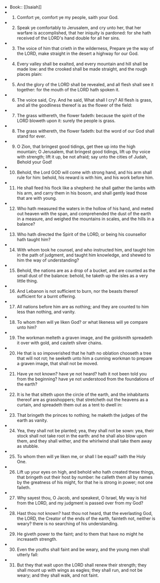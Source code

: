 - Book:: [[Isaiah]]
- 1. Comfort ye, comfort ye my people, saith your God.
- 2. Speak ye comfortably to Jerusalem, and cry unto her, that her warfare is accomplished, that her iniquity is pardoned: for she hath received of the LORD's hand double for all her sins.
- 3. The voice of him that crieth in the wilderness, Prepare ye the way of the LORD, make straight in the desert a highway for our God.
- 4. Every valley shall be exalted, and every mountain and hill shall be made low: and the crooked shall be made straight, and the rough places plain:
- 5. And the glory of the LORD shall be revealed, and all flesh shall see it together: for the mouth of the LORD hath spoken it.
- 6. The voice said, Cry. And he said, What shall I cry? All flesh is grass, and all the goodliness thereof is as the flower of the field:
- 7. The grass withereth, the flower fadeth: because the spirit of the LORD bloweth upon it: surely the people is grass.
- 8. The grass withereth, the flower fadeth: but the word of our God shall stand for ever.
- 9. O Zion, that bringest good tidings, get thee up into the high mountain; O Jerusalem, that bringest good tidings, lift up thy voice with strength; lift it up, be not afraid; say unto the cities of Judah, Behold your God!
- 10. Behold, the Lord GOD will come with strong hand, and his arm shall rule for him: behold, his reward is with him, and his work before him.
- 11. He shall feed his flock like a shepherd: he shall gather the lambs with his arm, and carry them in his bosom, and shall gently lead those that are with young.
- 12. Who hath measured the waters in the hollow of his hand, and meted out heaven with the span, and comprehended the dust of the earth in a measure, and weighed the mountains in scales, and the hills in a balance?
- 13. Who hath directed the Spirit of the LORD, or being his counsellor hath taught him?
- 14. With whom took he counsel, and who instructed him, and taught him in the path of judgment, and taught him knowledge, and shewed to him the way of understanding?
- 15. Behold, the nations are as a drop of a bucket, and are counted as the small dust of the balance: behold, he taketh up the isles as a very little thing.
- 16. And Lebanon is not sufficient to burn, nor the beasts thereof sufficient for a burnt offering.
- 17. All nations before him are as nothing; and they are counted to him less than nothing, and vanity.
- 18. To whom then will ye liken God? or what likeness will ye compare unto him?
- 19. The workman melteth a graven image, and the goldsmith spreadeth it over with gold, and casteth silver chains.
- 20. He that is so impoverished that he hath no oblation chooseth a tree that will not rot; he seeketh unto him a cunning workman to prepare a graven image, that shall not be moved.
- 21. Have ye not known? have ye not heard? hath it not been told you from the beginning? have ye not understood from the foundations of the earth?
- 22. It is he that sitteth upon the circle of the earth, and the inhabitants thereof are as grasshoppers; that stretcheth out the heavens as a curtain, and spreadeth them out as a tent to dwell in:
- 23. That bringeth the princes to nothing; he maketh the judges of the earth as vanity.
- 24. Yea, they shall not be planted; yea, they shall not be sown: yea, their stock shall not take root in the earth: and he shall also blow upon them, and they shall wither, and the whirlwind shall take them away as stubble.
- 25. To whom then will ye liken me, or shall I be equal? saith the Holy One.
- 26. Lift up your eyes on high, and behold who hath created these things, that bringeth out their host by number: he calleth them all by names by the greatness of his might, for that he is strong in power; not one faileth.
- 27. Why sayest thou, O Jacob, and speakest, O Israel, My way is hid from the LORD, and my judgment is passed over from my God?
- 28. Hast thou not known? hast thou not heard, that the everlasting God, the LORD, the Creator of the ends of the earth, fainteth not, neither is weary? there is no searching of his understanding.
- 29. He giveth power to the faint; and to them that have no might he increaseth strength.
- 30. Even the youths shall faint and be weary, and the young men shall utterly fall:
- 31. But they that wait upon the LORD shall renew their strength; they shall mount up with wings as eagles; they shall run, and not be weary; and they shall walk, and not faint.
